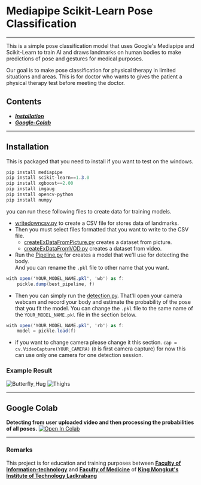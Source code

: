 # Mediapipe Scikit-Learn Pose Classification
****************************************************************
This is a simple pose classification model that uses Google's Mediapipe and Scikit-Learn to train AI and draws landmarks
on human bodies to make predictions of pose and gestures for medical purposes.

Our goal is to make pose classification for physical therapy in limited situations and areas. This is for doctor who wants to gives the patient
a physical therapy test before meeting the doctor.

## Contents
- **_[Installation](#installation)_**<br/>
- **_[Google-Colab](#google-colab)_**
***
## Installation

This is packaged that you need to install if you want to test on the windows.
```cs
pip install mediapipe
pip install scikit-learn==1.3.0
pip install xgboost==2.00
pip install imgaug
pip install opencv-python
pip install numpy
```

you can run these following files to create data for training models.
- [writedowncsv.py](https://github.com/inginglucky7/KMITL_naprock_2023/blob/main/recognition/writedowncsv.py) to create a CSV file for stores data of landmarks.
- Then you must select files formatted that you want to write to the CSV file.
  - [createExDataFromPicture.py](https://github.com/inginglucky7/KMITL_naprock_2023/blob/main/recognition/createExDataFromPicture.py) creates a dataset from picture.
  - [createExDataFromVOD.py](https://github.com/inginglucky7/KMITL_naprock_2023/blob/main/recognition/createExDataFromVOD.py) creates a dataset from video.
- Run the [Pipeline.py](https://github.com/inginglucky7/KMITL_naprock_2023/blob/main/classified_func/Pipeline.py) for creates a model that we'll use for detecting the body. <br/>
And you can rename the ```.pkl``` file to other name that you want. <br/>
```cs
with open('YOUR_MODEL_NAME.pkl', 'wb') as f:
    pickle.dump(best_pipeline, f)
```
- Then you can simply run the [detection.py](https://github.com/inginglucky7/KMITL_naprock_2023/blob/main/recognition/detection.py). That'll open your camera webcam and record your body and estimate the probability of the pose that you fit the model.
You can change the ```.pkl``` file to the same name of the ```YOUR_MODEL_NAME.pkl``` file in the section below.
```cs
with open('YOUR_MODEL_NAME.pkl', 'rb') as f:
    model = pickle.load(f)
```
- if you want to change camera please change it this section.
```cap = cv.VideoCapture(YOUR_CAMERA)``` (```0``` is first camera capture) for now this can use only one camera for one detection session.

### Example Result
<img alt="Butterfly_Hug" src="https://cdn.discordapp.com/attachments/1031263201763016704/1156171157825916979/Screenshot_2023-09-26_163050.jpg?ex=6513ffcc&is=6512ae4c&hm=1a783820ea3bf7668d93daeba9a1829ec34017fcfc699aa80947d92e3423be60&"/>
<img alt="Thighs" src="https://cdn.discordapp.com/attachments/1031263201763016704/1156171158065008640/Screenshot_2023-09-26_163130.jpg?ex=6513ffcc&is=6512ae4c&hm=a5420ce12f3eca195e7e1184e2ca28b9e909324790da6e3bd4e7db723c0f40e8&"/>

********************************

## Google Colab
**Detecting from user uploaded video and then processing the probabilities of all poses.**
[![Open In Colab](https://colab.research.google.com/assets/colab-badge.svg)](https://colab.research.google.com/drive/1CYWjo0ZJ6BGQCOEu_FhnnO0NaiT74JdF?usp=sharing])
****
### Remarks
This project is for education and training purposes between **[Faculty of Information-technology](https://www.it.kmitl.ac.th/en/)** and **[Faculty of Medicine](https://www.facebook.com/medkmitl/)** of **[King Mongkut's Institute of Technology Ladkrabang](https://www.kmitl.ac.th/)** 
